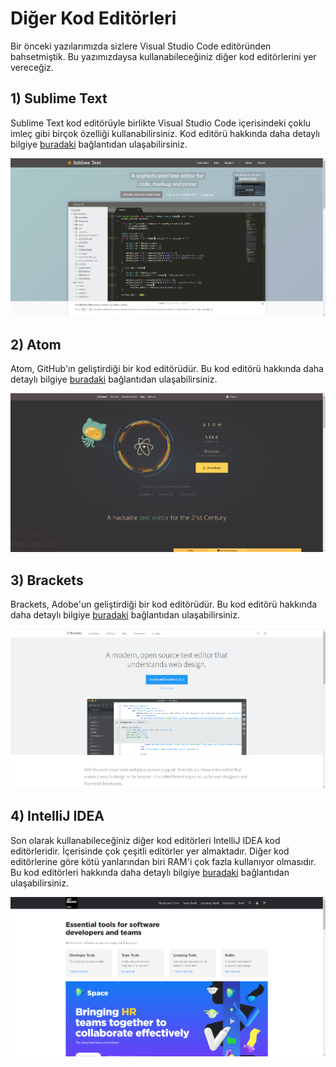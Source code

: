 # Diğer Kod Editörleri

Bir önceki yazılarımızda sizlere Visual Studio Code editöründen bahsetmiştik. Bu yazımızdaysa kullanabileceğiniz diğer kod editörlerini yer vereceğiz.

## 1) Sublime Text
Sublime Text kod editörüyle birlikte Visual Studio Code içerisindeki çoklu imleç gibi birçok özelliği kullanabilirsiniz. Kod editörü hakkında daha detaylı bilgiye [buradaki](https://www.sublimetext.com/) bağlantıdan ulaşabilirsiniz. 

![sublime-text](https://raw.githubusercontent.com/Kodluyoruz/taskforce/main/editor-kullanimi/visual-studio-code/diger-kod-editorleri/figures/sublime-text.png)

## 2) Atom
Atom, GitHub'ın geliştirdiği bir kod editörüdür. Bu kod editörü hakkında daha detaylı bilgiye [buradaki](https://atom.io/) bağlantıdan ulaşabilirsiniz. 

![atom](https://raw.githubusercontent.com/Kodluyoruz/taskforce/main/editor-kullanimi/visual-studio-code/diger-kod-editorleri/figures/atom.png)

## 3) Brackets
Brackets, Adobe'un geliştirdiği bir kod editörüdür. Bu kod editörü hakkında daha detaylı bilgiye [buradaki](http://brackets.io/) bağlantıdan ulaşabilirsiniz. 

![brackets](https://raw.githubusercontent.com/Kodluyoruz/taskforce/main/editor-kullanimi/visual-studio-code/diger-kod-editorleri/figures/brackets.png)

## 4) IntelliJ IDEA
Son olarak kullanabileceğiniz diğer kod editörleri IntelliJ IDEA kod editörleridir. İçerisinde çok çeşitli editörler yer almaktadır. Diğer kod editörlerine göre kötü yanlarından biri RAM'i çok fazla kullanıyor olmasıdır. Bu kod editörleri hakkında daha detaylı bilgiye [buradaki](https://www.jetbrains.com/) bağlantıdan ulaşabilirsiniz. 

![intellij](https://raw.githubusercontent.com/Kodluyoruz/taskforce/main/editor-kullanimi/visual-studio-code/diger-kod-editorleri/figures/intellij.png)